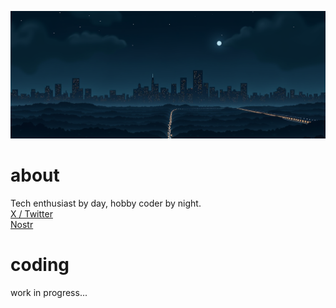 <img src="picture/header.png" /> <br />
# about
Tech enthusiast by day, hobby coder by night. <br />
[X / Twitter](https://x.com/gn8dev/) <br />
[Nostr](https://primal.net/p/npub1uxccf5wkt5nwl5knmgxx423awcncjsgaa5vgvgnm9up20trxy2ds200wp8) <br >
# coding
work in progress...
